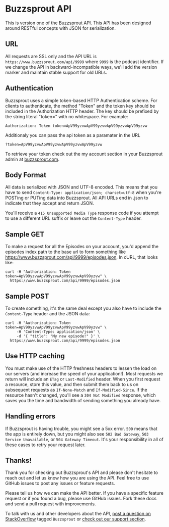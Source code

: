 Buzzsprout API
====================

This is version one of the Buzzsprout API.  This API has been designed around RESTful concepts with JSON for serialization.

URL
---
All requests are SSL only and the API URL is `https://www.buzzsprout.com/api/9999` where `9999` is the podcast identifier. If we change the API in backward-incompatible ways, we'll add the version marker and maintain stable support for old URLs.


Authentication
--------------

Buzzsprout uses a simple token-based HTTP Authentication scheme. For clients to authenticate, the method "Token" and the token key should be included in the Authorization HTTP header. The key should be prefixed by the string literal "token=" with no whitespace. For example:

```shell
Authorization: Token token=ApV99yzvwApV99yzvwApV99yzvwApV99yzvw
```


Additionaly you can pass the api token as a paramater in the URL
```
?token=ApV99yzvwApV99yzvwApV99yzvwApV99yzvw
```

To retrieve your token check out the my account section in your Buzzsprout admin at [buzzsprout.com](https://www.buzzsprout.com "www.buzzsprout.com").


Body Format
----------
All data is serialized with JSON and UTF-8 encoded.  This means that you have to send `Content-Type: application/json; charset=utf-8` when you're POSTing or PUTing data into Buzzsprout. All API URLs end in .json to indicate that they accept and return JSON.

You'll receive a `415 Unsupported Media Type` response code if you attempt to use a different URL suffix or leave out the `Content-Type` header.

Sample GET
-------
To make a request for all the Episodes on your account, you'd append the episodes index path to the base url to form something like https://www.buzzsprout.com/api/9999/episodes.json. In cURL, that looks like:

```shell
curl -H "Authorization: Token token=ApV99yzvwApV99yzvwApV99yzvwApV99yzvw" \
  https://www.buzzsprout.com/api/9999/episodes.json
```
Sample POST
------------
To create something, it's the same deal except you also have to include the `Content-Type` header and the JSON data:

```shell
curl -H "Authorization: Token token=ApV99yzvwApV99yzvwApV99yzvwApV99yzvw" \
     -H 'Content-Type: application/json' \
     -d '{ "title": "My new episode!" }' \
  https://www.buzzsprout.com/api/9999/episodes.json
```

Use HTTP caching
----------------

You must make use of the HTTP freshness headers to lessen the load on our servers (and increase the speed of your application!). Most requests we return will include an `ETag` or `Last-Modified` header. When you first request a resource, store this value, and then submit them back to us on subsequent requests as `If-None-Match` and `If-Modified-Since`. If the resource hasn't changed, you'll see a `304 Not Modified` response, which saves you the time and bandwidth of sending something you already have.


Handling errors
---------------

If Buzzsprout is having trouble, you might see a 5xx error. `500` means that the app is entirely down, but you might also see `502 Bad Gateway`, `503 Service Unavailable`, or `504 Gateway Timeout`. It's your responsibility in all of these cases to retry your request later.


Thanks!
----------------------

Thank you for checking out Buzzsprout's API and please don't hesitate to reach out and let us know how you are using the API.  Feel free to use GitHub issues to post any issues or feature requests.

Please tell us how we can make the API better. If you have a specific feature request or if you found a bug, please use GitHub issues. Fork these docs and send a pull request with improvements.

To talk with us and other developers about the API, [post a question on StackOverflow](http://stackoverflow.com/questions/ask) tagged `Buzzsprout` or [check out our support section](http://www.buzzsprout.com/help).
